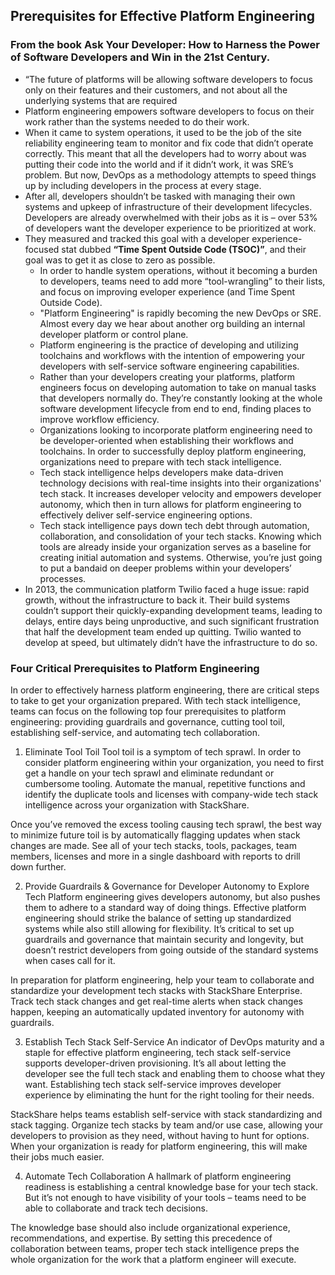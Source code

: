 ## Prerequisites for Effective Platform Engineering

### From the book Ask Your Developer: How to Harness the Power of Software Developers and Win in the 21st Century.

* “The future of platforms will be allowing software developers to focus only on their features and their customers, and not about all the underlying systems that are required
* Platform engineering empowers software developers to focus on their work rather than the systems needed to do their work.
* When it came to system operations, it used to be the job of the site reliability engineering team to monitor and fix code that didn’t operate correctly. This meant that all the developers had to worry about was putting their code into the world and if it didn’t work, it was SRE’s problem. But now, DevOps as a methodology attempts to speed things up by including developers in the process at every stage.
* After all, developers shouldn’t be tasked with managing their own systems and upkeep of infrastructure of their development lifecycles. Developers are already overwhelmed with their jobs as it is – over 53% of developers want the developer experience to be prioritized at work.
* They measured and tracked this goal with a developer experience-focused stat dubbed **“Time Spent Outside Code (TSOC)”**, and their goal was to get it as close to zero
as possible.
  * In order to handle system operations, without it becoming a burden to developers, teams need to add more “tool-wrangling” to their lists, and focus on improving eveloper experience (and Time Spent Outside Code).
  * "Platform Engineering" is rapidly becoming the new DevOps or SRE. Almost every day we hear about another org building an internal developer platform or control plane.
  * Platform engineering is the practice of developing and utilizing toolchains and workflows with the intention of empowering your developers with self-service software engineering capabilities.
  * Rather than your developers creating your platforms, platform engineers focus on developing automation to take on manual tasks that developers normally do. They’re constantly looking at the whole software development lifecycle from end to end, finding places to improve workflow efficiency.
  * Organizations looking to incorporate platform engineering need to be developer-oriented when establishing their workflows and toolchains. In order to successfully deploy platform engineering, organizations need to prepare with tech stack intelligence.
  * Tech stack intelligence helps developers make data-driven technology decisions with real-time insights into their organizations' tech stack. It increases developer velocity and empowers developer autonomy, which then in turn allows for platform engineering to effectively deliver self-service engineering options.
  * Tech stack intelligence pays down tech debt through automation, collaboration, and consolidation of your tech stacks. Knowing which tools are already inside your organization serves as a baseline for creating initial automation and systems. Otherwise, you’re just going to put a bandaid on deeper problems within your developers’ processes.
* In 2013, the communication platform Twilio faced a huge issue: rapid growth, without the infrastructure to back it. Their build systems couldn’t support their quickly-expanding development teams, leading to delays, entire days being unproductive, and such significant frustration that half the development team ended up quitting. Twilio wanted to develop at speed, but ultimately didn’t have the infrastructure to do so.


### Four Critical Prerequisites to Platform Engineering
In order to effectively harness platform engineering, there are critical steps to take to get your organization prepared. With tech stack intelligence, teams can focus on the following top four prerequisites to platform engineering: providing guardrails and governance, cutting tool toil, establishing self-service, and automating tech collaboration.

1. Eliminate Tool Toil
Tool toil is a symptom of tech sprawl. In order to consider platform engineering within your organization, you need to first get a handle on your tech sprawl and eliminate redundant or cumbersome tooling. Automate the manual, repetitive functions and identify the duplicate tools and licenses with company-wide tech stack intelligence across your organization with StackShare.

Once you’ve removed the excess tooling causing tech sprawl, the best way to minimize future toil is by automatically flagging updates when stack changes are made. See all of your tech stacks, tools, packages, team members, licenses and more in a single dashboard with reports to drill down further.

2. Provide Guardrails & Governance for Developer Autonomy to Explore Tech
Platform engineering gives developers autonomy, but also pushes them to adhere to a standard way of doing things. Effective platform engineering should strike the balance of setting up standardized systems while also still allowing for flexibility. It’s critical to set up guardrails and governance that maintain security and longevity, but doesn’t restrict developers from going outside of the standard systems when cases call for it.

In preparation for platform engineering, help your team to collaborate and standardize your development tech stacks with StackShare Enterprise. Track tech stack changes and get real-time alerts when stack changes happen, keeping an automatically updated inventory for autonomy with guardrails.

3. Establish Tech Stack Self-Service
An indicator of DevOps maturity and a staple for effective platform engineering, tech stack self-service supports developer-driven provisioning. It’s all about letting the developer see the full tech stack and enabling them to choose what they want. Establishing tech stack self-service improves developer experience by eliminating the hunt for the right tooling for their needs.

StackShare helps teams establish self-service with stack standardizing and stack tagging. Organize tech stacks by team and/or use case, allowing your developers to provision as they need, without having to hunt for options. When your organization is ready for platform engineering, this will make their jobs much easier.

4. Automate Tech Collaboration
A hallmark of platform engineering readiness is establishing a central knowledge base for your tech stack. But it’s not enough to have visibility of your tools – teams need to be able to collaborate and track tech decisions.

The knowledge base should also include organizational experience, recommendations, and expertise. By setting this precedence of collaboration between teams, proper tech stack intelligence preps the whole organization for the work that a platform engineer will execute.

